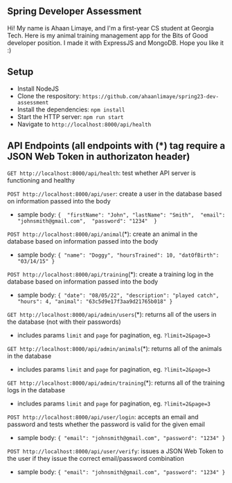 ## Spring Developer Assessment
Hi! My name is Ahaan Limaye, and I'm a first-year CS student at Georgia Tech. Here is my animal training management app for the Bits of Good developer position. I made it with ExpressJS and MongoDB. Hope you like it :)

## Setup
- Install NodeJS
- Clone the respository: `https://github.com/ahaanlimaye/spring23-dev-assessment`
- Install the dependencies: `npm install`
- Start the HTTP server: `npm run start`
- Navigate to `http://localhost:8000/api/health`

## API Endpoints (all endpoints with (*) tag require a JSON Web Token in authorizaton header)
`GET http://localhost:8000/api/health`: test whether API server is functioning and healthy

`POST http://localhost:8000/api/user`: create a user in the database based on information passed into the body
- sample body: ```{ 
"firstName": "John", "lastName": "Smith", 
  "email": "johnsmith@gmail.com", 
  "password": "1234" 
}```

`POST http://localhost:8000/api/animal`(*): create an animal in the database based on information passed into the body
- sample body: `{ "name": "Doggy", "hoursTrained": 10, "datOfBirth": "03/14/15" }`

`POST http://localhost:8000/api/training`(*): create a training log in the database based on information passed into the body
- sample body: `{ "date": "08/05/22", "description": "played catch", "hours": 4, "animal": "63c5d9e17f3aa9d21765b018" }`

`GET http://localhost:8000/api/admin/users`(*): returns all of the users in the database (not with their passwords)
- includes params `limit` and `page` for pagination, eg. `?limit=2&page=3`

`GET http://localhost:8000/api/admin/animals`(*): returns all of the animals in the database
- includes params `limit` and `page` for pagination, eg. `?limit=2&page=3`

`GET http://localhost:8000/api/admin/training`(*): returns all of the training logs in the database
- includes params `limit` and `page` for pagination, eg. `?limit=2&page=3`

`POST http://localhost:8000/api/user/login`: accepts an email and password and tests whether the password is valid for the given email
- sample body: `{ "email": "johnsmith@gmail.com", "password": "1234" }`

`POST http://localhost:8000/api/user/verify`: issues a JSON Web Token to the user if they issue the correct email/password combination
- sample body: `{ "email": "johnsmith@gmail.com", "password": "1234" }`
